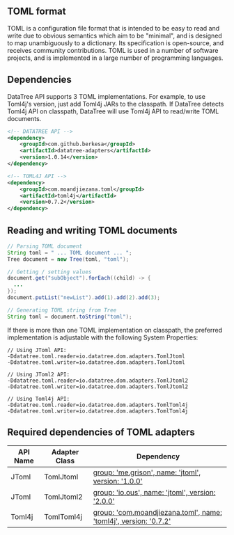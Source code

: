 ## TOML format

TOML is a configuration file format that is intended to be easy to read and write due to obvious semantics which aim to be "minimal",
and is designed to map unambiguously to a dictionary.
Its specification is open-source, and receives community contributions.
TOML is used in a number of software projects, and is implemented in a large number of programming languages.

## Dependencies

DataTree API supports 3 TOML implementations.
For example, to use Toml4j's version, just add Toml4j JARs to the classpath.
If DataTree detects Toml4j API on classpath, DataTree will use Toml4j API to read/write TOML documents.

```xml
<!-- DATATREE API -->
<dependency>
    <groupId>com.github.berkesa</groupId>
    <artifactId>datatree-adapters</artifactId>
    <version>1.0.14</version>
</dependency>

<!-- TOML4J API -->
<dependency>
    <groupId>com.moandjiezana.toml</groupId>
    <artifactId>toml4j</artifactId>
    <version>0.7.2</version>
</dependency>
```

## Reading and writing TOML documents

```java
// Parsing TOML document
String toml = " ... TOML document ... ";
Tree document = new Tree(toml, "toml");

// Getting / setting values
document.get("subObject").forEach((child) -> {
  ...
});
document.putList("newList").add(1).add(2).add(3);

// Generating TOML string from Tree
String toml = document.toString("toml");
```

If there is more than one TOML implementation on classpath, the preferred
implementation is adjustable with the following System Properties:

```
// Using JToml API:
-Ddatatree.toml.reader=io.datatree.dom.adapters.TomlJtoml
-Ddatatree.toml.writer=io.datatree.dom.adapters.TomlJtoml

// Using JToml2 API:
-Ddatatree.toml.reader=io.datatree.dom.adapters.TomlJtoml2
-Ddatatree.toml.writer=io.datatree.dom.adapters.TomlJtoml2

// Using Toml4j API:
-Ddatatree.toml.reader=io.datatree.dom.adapters.TomlToml4j
-Ddatatree.toml.writer=io.datatree.dom.adapters.TomlToml4j
```

## Required dependencies of TOML adapters

| API Name            | Adapter Class | Dependency |
| ------------------- | ------------- | ---------- |
| JToml | TomlJtoml | [group: 'me.grison', name: 'jtoml', version: '1.0.0'](https://mvnrepository.com/artifact/me.grison/jtoml) |
| JToml | TomlJtoml2 | [group: 'io.ous', name: 'jtoml', version: '2.0.0'](https://mvnrepository.com/artifact/io.ous/jtoml) |
| Toml4j | TomlToml4j | [group: 'com.moandjiezana.toml', name: 'toml4j', version: '0.7.2'](https://mvnrepository.com/artifact/com.moandjiezana.toml/toml4j) | 